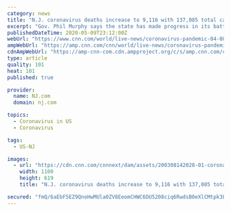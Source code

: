 ```yaml
---
category: news
title: "N.J. coronavirus deaths increase to 9,116 with 137,085 total cases. Officials confirm 166 new deaths, 1,759 new cases."
excerpt: "Gov. Phil Murphy says the state has made progress in its battle against COVID-19, but he is urging residents to continue social distancing."
publishedDateTime: 2020-05-09T23:12:00Z
webUrl: "https://www.cnn.com/world/live-news/coronavirus-pandemic-04-08-20/h_0b3788a135274918c98f841ea0af63a6"
ampWebUrl: "https://amp.cnn.com/cnn/world/live-news/coronavirus-pandemic-04-08-20/index.html"
cdnAmpWebUrl: "https://amp-cnn-com.cdn.ampproject.org/c/s/amp.cnn.com/cnn/world/live-news/coronavirus-pandemic-04-08-20/index.html"
type: article
quality: 101
heat: 101
published: true

provider:
  name: NJ.com
  domain: nj.com

topics:
  - Coronavirus in US
  - Coronavirus

tags:
  - US-NJ

images:
  - url: "https://cdn.cnn.com/cnnnext/dam/assets/200308142028-01-coronavirus-microscope-image-super-tease.jpg"
    width: 1100
    height: 619
    title: "N.J. coronavirus deaths increase to 9,116 with 137,085 total cases. Officials confirm 166 new deaths, 1,759 new cases."

secured: "fmQ/6aEbF5EZ9QnoHwMUla0ZV8EeomCHWC6DU5208ciq6RwdsB0eXlCMtpk3LLizmrxXmaWYa9OGpaFaKYMv2Dnx5G5MQPTNabvFb4lj9OgwdOUtvFDhh4REykjv2HXbreLZOXhTAUSic5pQKsb+75pcSbarFCucsz8peeCY+4LO75j8298oRZTksCvVRK2zKsE4fZzuMImeVwKv4f567BzPx8MMMLPFm/EoVi3TA7TaS6UDANCtS2rPiMez8rv4GOfHJEnClO/INSHMJiJsLgKtStH5gLOM7GcmW4qgFW44HORYPDlNdrk35nenMlEh;Lv3qdYgTqBVfylWLSDjG0g=="
---
```


